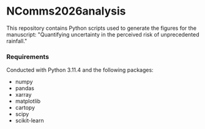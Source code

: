 # NComms2026analysis

This repository contains Python scripts used to generate the figures for the manuscript: "Quantifying uncertainty in the perceived risk of unprecedented rainfall."


### Requirements

Conducted with Python 3.11.4 and the following packages:
- numpy
- pandas
- xarray
- matplotlib
- cartopy
- scipy
- scikit-learn
